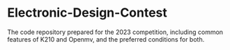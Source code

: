 # Electronic-Design-Contest
The code repository prepared for the 2023 competition, including common features of K210 and Openmv, and the preferred conditions for both.

